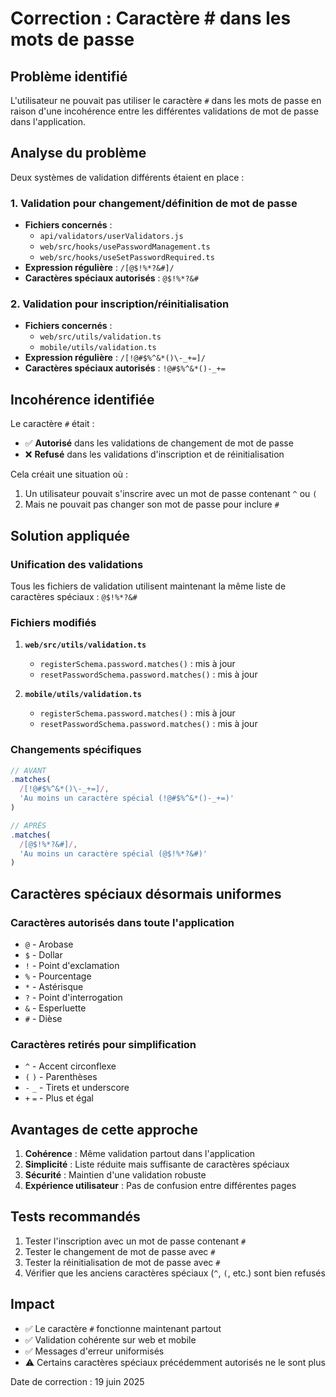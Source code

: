 # Correction : Caractère # dans les mots de passe

## Problème identifié

L'utilisateur ne pouvait pas utiliser le caractère `#` dans les mots de passe en raison d'une incohérence entre les différentes validations de mot de passe dans l'application.

## Analyse du problème

Deux systèmes de validation différents étaient en place :

### 1. Validation pour changement/définition de mot de passe
- **Fichiers concernés** : 
  - `api/validators/userValidators.js`
  - `web/src/hooks/usePasswordManagement.ts`
  - `web/src/hooks/useSetPasswordRequired.ts`
- **Expression régulière** : `/[@$!%*?&#]/`
- **Caractères spéciaux autorisés** : `@$!%*?&#`

### 2. Validation pour inscription/réinitialisation
- **Fichiers concernés** :
  - `web/src/utils/validation.ts`
  - `mobile/utils/validation.ts`
- **Expression régulière** : `/[!@#$%^&*()\-_+=]/`
- **Caractères spéciaux autorisés** : `!@#$%^&*()-_+=`

## Incohérence identifiée

Le caractère `#` était :
- ✅ **Autorisé** dans les validations de changement de mot de passe
- ❌ **Refusé** dans les validations d'inscription et de réinitialisation

Cela créait une situation où :
1. Un utilisateur pouvait s'inscrire avec un mot de passe contenant `^` ou `(`
2. Mais ne pouvait pas changer son mot de passe pour inclure `#`

## Solution appliquée

### Unification des validations

Tous les fichiers de validation utilisent maintenant la même liste de caractères spéciaux : `@$!%*?&#`

### Fichiers modifiés

1. **`web/src/utils/validation.ts`**
   - `registerSchema.password.matches()` : mis à jour
   - `resetPasswordSchema.password.matches()` : mis à jour

2. **`mobile/utils/validation.ts`**
   - `registerSchema.password.matches()` : mis à jour
   - `resetPasswordSchema.password.matches()` : mis à jour

### Changements spécifiques

```javascript
// AVANT
.matches(
  /[!@#$%^&*()\-_+=]/,
  'Au moins un caractère spécial (!@#$%^&*()-_+=)'
)

// APRÈS
.matches(
  /[@$!%*?&#]/,
  'Au moins un caractère spécial (@$!%*?&#)'
)
```

## Caractères spéciaux désormais uniformes

### Caractères autorisés dans toute l'application
- `@` - Arobase
- `$` - Dollar
- `!` - Point d'exclamation
- `%` - Pourcentage
- `*` - Astérisque
- `?` - Point d'interrogation
- `&` - Esperluette
- `#` - Dièse

### Caractères retirés pour simplification
- `^` - Accent circonflexe
- `(` `)` - Parenthèses
- `-` `_` - Tirets et underscore
- `+` `=` - Plus et égal

## Avantages de cette approche

1. **Cohérence** : Même validation partout dans l'application
2. **Simplicité** : Liste réduite mais suffisante de caractères spéciaux
3. **Sécurité** : Maintien d'une validation robuste
4. **Expérience utilisateur** : Pas de confusion entre différentes pages

## Tests recommandés

1. Tester l'inscription avec un mot de passe contenant `#`
2. Tester le changement de mot de passe avec `#`
3. Tester la réinitialisation de mot de passe avec `#`
4. Vérifier que les anciens caractères spéciaux (`^`, `(`, etc.) sont bien refusés

## Impact

- ✅ Le caractère `#` fonctionne maintenant partout
- ✅ Validation cohérente sur web et mobile
- ✅ Messages d'erreur uniformisés
- ⚠️ Certains caractères spéciaux précédemment autorisés ne le sont plus

Date de correction : 19 juin 2025
